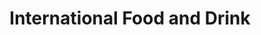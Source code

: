 ---
title: "International Food and Drink"
url: /boston/international-food-and-drink/
shop: convenience
---